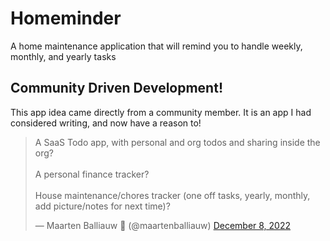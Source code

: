 # Homeminder
A home maintenance application that will remind you to handle weekly, monthly, and yearly tasks


## Community Driven Development!

This app idea came directly from a community member.  It is an app I had considered writing, and now have a reason to!

<blockquote class="twitter-tweet"><p lang="en" dir="ltr">A SaaS Todo app, with personal and org todos and sharing inside the org?<br><br>A personal finance tracker?<br><br>House maintenance/chores tracker (one off tasks, yearly, monthly, add picture/notes for next time)?</p>&mdash; Maarten Balliauw 👶 (@maartenballiauw) <a href="https://twitter.com/maartenballiauw/status/1600924505756819456?ref_src=twsrc%5Etfw">December 8, 2022</a></blockquote>
